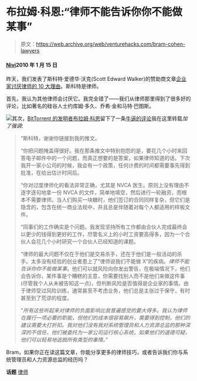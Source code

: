 # 布拉姆·科恩:“律师不能告诉你你不能做某事”

> 原文：<https://web.archive.org/web/venturehacks.com/bram-cohen-lawyers>

#### [Nivi](/web/20221208100815/https://venturehacks.com/about)2010 年 1 月 15 日

昨天，我们发表了斯科特·爱德华·沃克(Scott Edward Walker)的赞助商文章[企业家讨厌律师的 10 大理由](https://web.archive.org/web/20221208100815/http://venturehacks.com/articles/hate-lawyers)。斯科特是律师。

首先，我认为其他律师会讨厌它。我完全错了——我们从律师那里得到了很多好的评论，比如著名的硅谷人士约库姆·多久、乔希·金和马特·巴图斯。

[![](img/b885202effde51412199db2af51930ce.png)](https://web.archive.org/web/20221208100815/http://twitter.com/bramcohen)其次，[BitTorrent 的发明者布拉姆·科恩](https://web.archive.org/web/20221208100815/http://twitter.com/bramcohen)留下了一条[牛逼的评论](https://web.archive.org/web/20221208100815/http://venturehacks.com/articles/hate-lawyers#comment-10362)我在这里转载*加了强调*:

> “斯科特，谢谢你链接到我的推文。
> 
> “你把问题掩盖得很好。我在那条推文中特别抱怨的是，要花几个小时来回答电子邮件中的一个问题，而真正想要的是答案，如果律师知道的话。下次我开一家小公司的时候，我会有一个政策，任何计费的时间都需要事先得到批准，在给出估计时间后。
> 
> “你对过度律师化的看法非常正确，尤其是 NVCA 医生。原则上没有理由不逐字逐句地拿一份 NVCA 的文件，简单地填空，然后进行一轮融资，而根本不需要律师。当人们购买一块糖时，他们签订的合同同样复杂，但它们是隐含的，包含在统一商业法规中，并且总是伴随着对每个人都适用的样板文件。
> 
> “同事们的工作确实是个问题。我发现坚持所有工作都由合伙人完成最终会以更少的钱得到更好的工作，尽管名义上的小时工资要高得多，因为一个合伙人会花几个小时研究一个合伙人已经知道的课题。
> 
> “律师的最大问题不仅在于他们是交易杀手，还在于他们是一般活动的杀手。太多没有经验的创业者患上了“律师说我们不能做 X”的疾病。*律师不能告诉你你不能做某事*。他们可以就风险向你发出警告，在极端情况下，他们会告诉你，某件事是个糟糕的主意，你需要找别人而不是他们来做这件事(尽管我个人从未被告知这一点)，但判断风险是否值得是企业家的事情。由于律师受过风险训练，通常甚至不考虑业务，他们总是主张过于保守，有时甚至到了荒谬的程度。
> 
> "*所有这些听起来对律师的负面影响比我普遍感觉的要大得多。我认为律师在履行一项必要的职能，但他们的成本很容易飙升，需要得到控制，他们的建议需要大打折扣。我对他们没有我对系统管理员和人力资源总监的那种深深的不信任，他们被委托为一家公司运行核心系统，如果他们的道德可疑，他们可以轻易地逃脱所有类型的事情。”*

Bram，如果你正在读这篇文章，你能分享更多的律师技巧，或者告诉我们你与系统管理员和人力资源总监的经历吗？

**话题** [律师](https://web.archive.org/web/20221208100815/https://venturehacks.com/topics/lawyers)